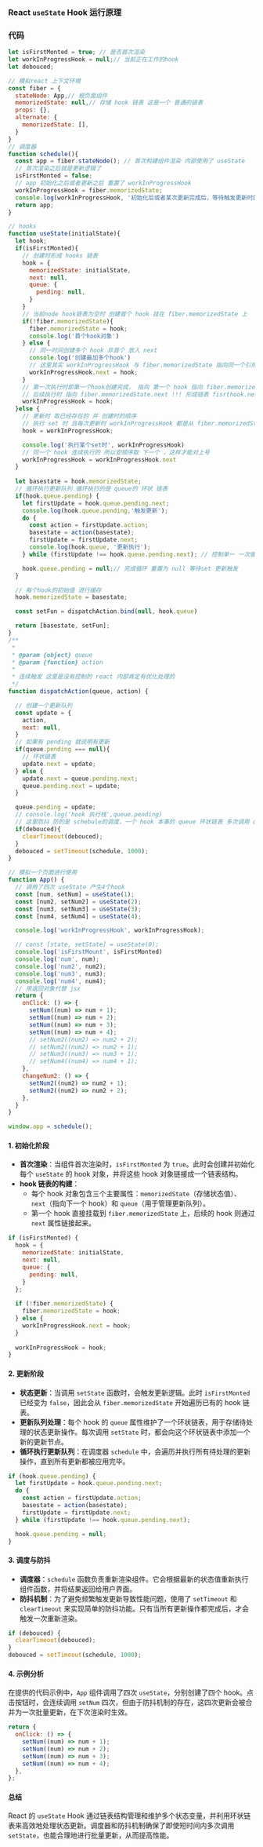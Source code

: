 ### React `useState` Hook 运行原理

### 代码

```javascript
let isFirstMonted = true; // 是否首次渲染
let workInProgressHook = null;// 当前正在工作的hook
let debouced;

// 模拟react 上下文环境
const fiber = {
  stateNode: App,// 根页面组件
  memorizedState: null,// 存储 hook 链表 这是一个 普通的链表
  props: {},
  alternate: {
    memorizedState: [],
  }
}
// 调度器
function schedule(){
  const app = fiber.stateNode(); // 首次构建组件渲染 内部使用了 useState
  // 首次渲染之后就是更新逻辑了
  isFirstMonted = false;
  // app 初始化之后或者更新之后 重置了 workInProgressHook
  workInProgressHook = fiber.memorizedState;
  console.log(workInProgressHook, '初始化后或者某次更新完成后，等待触发更新时的 fiber.memorizedState hooks');
  return app;
}

// hooks
function useState(initialState){
  let hook;
  if(isFirstMonted){
    // 创建时形成 hooks 链表
    hook = {
      memorizedState: initialState,
      next: null,
      queue: {
        pending: null,
      }
    }
    // 当前node hook链表为空时 创建首个 hook 挂在 fiber.memorizedState 上
    if(!fiber.memorizedState){
      fiber.memorizedState = hook;
      console.log('首个hook对象')
    } else {
      // 同一时间创建多个 hook 非首个 放入 next
      console.log('创建最加多个hook')
      // 这里其实 workInProgressHook 与 fiber.memorizedState 指向同一个引用，所以同步修改了 fiber.memorizedState.next
      workInProgressHook.next = hook;
    }
    // 第一次执行时即第一个hook创建完成， 指向 第一个 hook 指向 fiber.memorizedState
    // 后续执行时 指向 fiber.memorizedState.next !!! 形成链表 fisrthook.next.next.next
    workInProgressHook = hook;
  }else {
    // 更新时 取已经存在的 并 创建时的顺序
    // 执行 set 时 且每次更新时 workInProgressHook 都是从 fiber.memorizedState 开始
    hook = workInProgressHook;

    console.log('执行某个set时', workInProgressHook)
    // 同一个 hook 连续执行的 所以安顺序取 下一个 ，这样才能对上号
    workInProgressHook = workInProgressHook.next
  }
   
  let basestate = hook.memorizedState;
  // 循环执行更新队列 循环执行的是 queue的 环状 链表
  if(hook.queue.pending) {
    let firstUpdate = hook.queue.pending.next;
    console.log(hook.queue.pending,'触发更新');
    do {
      const action = firstUpdate.action;
      basestate = action(basestate);
      firstUpdate = firstUpdate.next;
      console.log(hook.queue, '更新执行');
    } while (firstUpdate !== hook.queue.pending.next); // 控制单一 一次循环

    hook.queue.pending = null;// 完成循环 重置为 null 等待set 更新触发
  }

  // 每个hook的初始值 进行缓存
  hook.memorizedState = basestate;

  const setFun = dispatchAction.bind(null, hook.queue)

  return [basestate, setFun];
}
/**
 * 
 * @param {object} queue 
 * @param {function} action 
 * 
 * 连续触发 这里是没有控制的 react 内部肯定有优化处理的
 */
function dispatchAction(queue, action) {

  // 创建一个更新队列
  const update = {
    action,
    next: null,
  }
  // 如果有 pending 就说明有更新
  if(queue.pending === null){
    // 环状链表
    update.next = update;
  } else {
    update.next = queue.pending.next;
    queue.pending.next = update;
  }

  queue.pending = update;
  // console.log('hook 执行栈',queue.pending)
  // 这里防抖 防的是 schebule的调度，一个 hook 本事的 queue 环状链表 多次调用 dispatchAction 时完成
  if(debouced){
    clearTimeout(debouced);
  }
  debouced = setTimeout(schedule, 1000);
}

// 模拟一个页面进行使用
function App() {
  // 调用了四次 useState 产生4个hook
  const [num, setNum] = useState(1);
  const [num2, setNum2] = useState(2);
  const [num3, setNum3] = useState(3);
  const [num4, setNum4] = useState(4);

  console.log('workInProgressHook', workInProgressHook);

  // const [state, setState] = useState(0);
  console.log('isFirstMount', isFirstMonted)
  console.log('num', num);
  console.log('num2', num2);
  console.log('num3', num3);
  console.log('num4', num4);
  // 用返回对象代替 jsx 
  return {
    onClick: () => {
      setNum((num) => num + 1);
      setNum((num) => num + 2);
      setNum((num) => num + 3);
      setNum((num) => num + 4);
      // setNum2((num2) => num2 + 2);
      // setNum2((num2) => num2 + 1);
      // setNum3((num3) => num3 + 1);
      // setNum4((num4) => num4 + 1);
    },
    changeNum2: () => {
      setNum2((num2) => num2 + 1);
      setNum2((num2) => num2 + 2);
    },
  }
}

window.app = schedule();
```

#### 1. 初始化阶段
- **首次渲染**：当组件首次渲染时，`isFirstMonted` 为 `true`。此时会创建并初始化每个 `useState` 的 hook 对象，并将这些 hook 对象链接成一个链表结构。
- **hook 链表的构建**：
  - 每个 hook 对象包含三个主要属性：`memorizedState`（存储状态值）、`next`（指向下一个 hook）和 `queue`（用于管理更新队列）。
  - 第一个 hook 直接挂载到 `fiber.memorizedState` 上，后续的 hook 则通过 `next` 属性链接起来。

```javascript
if (isFirstMonted) {
  hook = {
    memorizedState: initialState,
    next: null,
    queue: {
      pending: null,
    }
  };
  
  if (!fiber.memorizedState) {
    fiber.memorizedState = hook;
  } else {
    workInProgressHook.next = hook;
  }
  
  workInProgressHook = hook;
}
```

#### 2. 更新阶段
- **状态更新**：当调用 `setState` 函数时，会触发更新逻辑。此时 `isFirstMonted` 已经变为 `false`，因此会从 `fiber.memorizedState` 开始遍历已有的 hook 链表。
- **更新队列处理**：每个 hook 的 `queue` 属性维护了一个环状链表，用于存储待处理的状态更新操作。每次调用 `setState` 时，都会向这个环状链表中添加一个新的更新节点。
- **循环执行更新队列**：在调度器 `schedule` 中，会遍历并执行所有待处理的更新操作，直到所有更新都被应用完毕。

```javascript
if (hook.queue.pending) {
  let firstUpdate = hook.queue.pending.next;
  do {
    const action = firstUpdate.action;
    basestate = action(basestate);
    firstUpdate = firstUpdate.next;
  } while (firstUpdate !== hook.queue.pending.next);

  hook.queue.pending = null;
}
```

#### 3. 调度与防抖
- **调度器**：`schedule` 函数负责重新渲染组件。它会根据最新的状态值重新执行组件函数，并将结果返回给用户界面。
- **防抖机制**：为了避免频繁触发更新导致性能问题，使用了 `setTimeout` 和 `clearTimeout` 来实现简单的防抖功能。只有当所有更新操作都完成后，才会触发一次重新渲染。

```javascript
if (debouced) {
  clearTimeout(debouced);
}
debouced = setTimeout(schedule, 1000);
```

#### 4. 示例分析
在提供的代码示例中，`App` 组件调用了四次 `useState`，分别创建了四个 hook。点击按钮时，会连续调用 `setNum` 四次，但由于防抖机制的存在，这四次更新会被合并为一次批量更新，在下次渲染时生效。

```javascript
return {
  onClick: () => {
    setNum((num) => num + 1);
    setNum((num) => num + 2);
    setNum((num) => num + 3);
    setNum((num) => num + 4);
  },
};
```

#### 总结
React 的 `useState` Hook 通过链表结构管理和维护多个状态变量，并利用环状链表来高效地处理状态更新。调度器和防抖机制确保了即使短时间内多次调用 `setState`，也能合理地进行批量更新，从而提高性能。